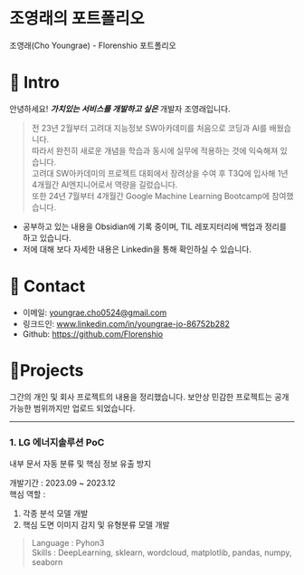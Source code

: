 # 조영래의 포트폴리오
조영래(Cho Youngrae) - Florenshio 포트폴리오

# 📌 Intro
안녕하세요! _**가치있는 서비스를 개발하고 싶은**_ 개발자 조영래입니다.

>전 23년 2월부터 고려대 지능정보 SW아카데미를 처음으로 코딩과 AI를 배웠습니다.  
>따라서 완전히 새로운 개념을 학습과 동시에 실무에 적용하는 것에 익숙해져 있습니다.  
>고려대 SW아카데미의 프로젝트 대회에서 장려상을 수여 후 T3Q에 입사해 1년 4개월간 AI엔지니어로서 역량을 길렀습니다.  
>또한 24년 7월부터 4개월간 Google Machine Learning Bootcamp에 참여했습니다.  

- 공부하고 있는 내용을 Obsidian에 기록 중이며, TIL 레포지터리에 백업과 정리를 하고 있습니다.
- 저에 대해 보다 자세한 내용은 Linkedin을 통해 확인하실 수 있습니다.

# 📌 Contact
- 이메일: youngrae.cho0524@gmail.com
- 링크드인: www.linkedin.com/in/youngrae-jo-86752b282
- Github: https://github.com/Florenshio

# 📝Projects
그간의 개인 및 회사 프로젝트의 내용을 정리했습니다.
보안상 민감한 프로젝트는 공개 가능한 범위까지만 업로드 되었습니다.

---
### 1. LG 에너지솔루션 PoC
내부 문서 자동 분류 및 핵심 정보 유출 방지

개발기간 : 2023.09 ~ 2023.12  
핵심 역할 : 
  1. 각종 분석 모델 개발
  2. 핵심 도면 이미지 감지 및 유형분류 모델 개발

> Language : Pyhon3  
> Skills : DeepLearning, sklearn, wordcloud, matplotlib, pandas, numpy, seaborn
